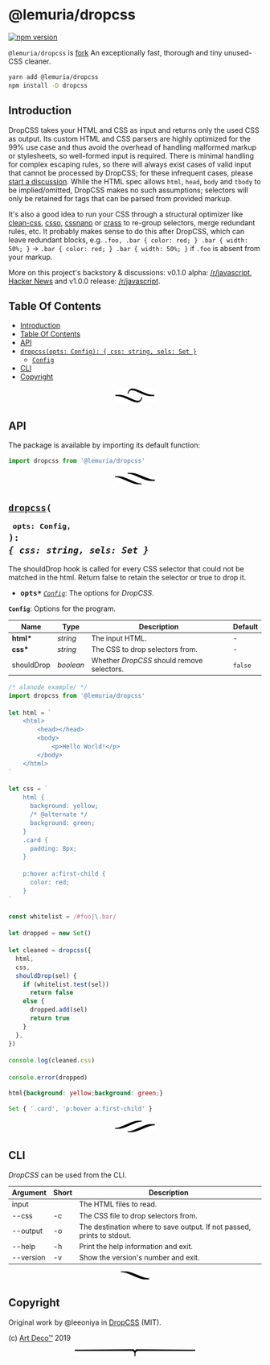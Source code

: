 # @lemuria/dropcss

[![npm version](https://badge.fury.io/js/%40lemuria%2Fdropcss.svg)](https://www.npmjs.com/package/@lemuria/dropcss)

`@lemuria/dropcss` is [fork](https://github.com/leeoniya/dropcss) An exceptionally fast, thorough and tiny unused-CSS cleaner.

```sh
yarn add @lemuria/dropcss
npm install -D dropcss
```

## Introduction

DropCSS takes your HTML and CSS as input and returns only the used CSS as output. Its custom HTML and CSS parsers are highly optimized for the 99% use case and thus avoid the overhead of handling malformed markup or stylesheets, so well-formed input is required. There is minimal handling for complex escaping rules, so there will always exist cases of valid input that cannot be processed by DropCSS; for these infrequent cases, please [start a discussion](https://github.com/leeoniya/dropcss/issues). While the HTML spec allows `html`, `head`, `body` and `tbody` to be implied/omitted, DropCSS makes no such assumptions; selectors will only be retained for tags that can be parsed from provided markup.

It's also a good idea to run your CSS through a structural optimizer like [clean-css](https://github.com/jakubpawlowicz/clean-css), [csso](https://github.com/css/csso), [cssnano](https://github.com/cssnano/cssnano) or [crass](https://github.com/mattbasta/crass) to re-group selectors, merge redundant rules, etc. It probably makes sense to do this after DropCSS, which can leave redundant blocks, e.g. `.foo, .bar { color: red; } .bar { width: 50%; }` -> `.bar { color: red; } .bar { width: 50%; }` if `.foo` is absent from your markup.

More on this project's backstory & discussions: v0.1.0 alpha: [/r/javascript](https://old.reddit.com/r/javascript/comments/b3mcu8/dropcss_010_a_minimal_and_thorough_unused_css/), [Hacker News](https://news.ycombinator.com/item?id=19469080) and v1.0.0 release: [/r/javascript](https://old.reddit.com/r/javascript/comments/bb7im2/dropcss_v100_an_exceptionally_fast_thorough_and/).

## Table Of Contents

- [Introduction](#introduction)
- [Table Of Contents](#table-of-contents)
- [API](#api)
- [`dropcss(opts: Config): { css: string, sels: Set }`](#dropcssopts-config--css-string-sels-set-)
  * [`Config`](#type-config)
- [CLI](#cli)
- [Copyright](#copyright)

<p align="center"><a href="#table-of-contents">
  <img src="/.documentary/section-breaks/0.svg?sanitize=true">
</a></p>

## API

The package is available by importing its default function:

```js
import dropcss from '@lemuria/dropcss'
```

<p align="center"><a href="#table-of-contents">
  <img src="/.documentary/section-breaks/1.svg?sanitize=true">
</a></p>

## <code><ins>dropcss</ins>(</code><sub><br/>&nbsp;&nbsp;`opts: Config,`<br/></sub><code>): <i>{ css: string, sels: Set }</i></code>
The shouldDrop hook is called for every CSS selector that could not be matched in the html. Return false to retain the selector or true to drop it.

 - <kbd><strong>opts*</strong></kbd> <em><code><a href="#type-config" title="Options for the program.">Config</a></code></em>: The options for _DropCSS_.

__<a name="type-config">`Config`</a>__: Options for the program.

|    Name    |       Type       |                Description                 | Default |
| ---------- | ---------------- | ------------------------------------------ | ------- |
| __html*__  | <em>string</em>  | The input HTML.                            | -       |
| __css*__   | <em>string</em>  | The CSS to drop selectors from.            | -       |
| shouldDrop | <em>boolean</em> | Whether _DropCSS_ should remove selectors. | `false` |

```js
/* alanode example/ */
import dropcss from '@lemuria/dropcss'

let html = `
    <html>
        <head></head>
        <body>
            <p>Hello World!</p>
        </body>
    </html>
`

let css = `
    html {
      background: yellow;
      /* @alternate */
      background: green;
    }
    .card {
      padding: 8px;
    }

    p:hover a:first-child {
      color: red;
    }
`

const whitelist = /#foo|\.bar/

let dropped = new Set()

let cleaned = dropcss({
  html,
  css,
  shouldDrop(sel) {
    if (whitelist.test(sel))
      return false
    else {
      dropped.add(sel)
      return true
    }
  },
})

console.log(cleaned.css)

console.error(dropped)
```

```css
html{background: yellow;background: green;}
```
```js
Set { '.card', 'p:hover a:first-child' }
```

<p align="center"><a href="#table-of-contents">
  <img src="/.documentary/section-breaks/2.svg?sanitize=true">
</a></p>

## CLI

_DropCSS_ can be used from the CLI.

<table>
 <thead>
  <tr>
   <th>Argument</th> 
   <th>Short</th>
   <th>Description</th>
  </tr>
 </thead>
  <tr>
   <td>input</td>
   <td></td>
   <td>The HTML files to read.</td>
  </tr>
  <tr>
   <td>--css</td>
   <td>-c</td>
   <td>The CSS file to drop selectors from.</td>
  </tr>
  <tr>
   <td>--output</td>
   <td>-o</td>
   <td>The destination where to save output.
    If not passed, prints to stdout.</td>
  </tr>
  <tr>
   <td>--help</td>
   <td>-h</td>
   <td>Print the help information and exit.</td>
  </tr>
  <tr>
   <td>--version</td>
   <td>-v</td>
   <td>Show the version's number and exit.</td>
  </tr>
</table>

<p align="center"><a href="#table-of-contents">
  <img src="/.documentary/section-breaks/3.svg?sanitize=true">
</a></p>

## Copyright

Original work by @leeoniya in [DropCSS](https://github.com/leeoniya/dropcss) (MIT).

(c) [Art Deco™][1] 2019

[1]: www.artd.eco

<p align="center"><a href="#table-of-contents">
  <img src="/.documentary/section-breaks/-1.svg?sanitize=true">
</a></p>